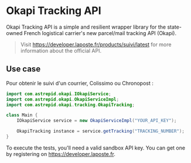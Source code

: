 # Okapi Tracking API

Okapi Tracking API is a simple and resilient wrapper library for the state-owned French logistical carrier's new parcel/mail tracking API (Okapi).

> Visit https://developer.laposte.fr/products/suivi/latest for more information about the official API.

## Use case

Pour obtenir le suivi d'un courrier, Colissimo ou Chronopost :

```java
import com.astrepid.okapi.IOkapiService;
import com.astrepid.okapi.OkapiServiceImpl;
import com.astrepid.okapi.tracking.OkapiTracking;

class Main {
    IOkapiService service = new OkapiServiceImpl("YOUR_API_KEY");

    OkapiTracking instance = service.getTracking("TRACKING_NUMBER");
}
```

To execute the tests, you'll need a valid sandbox API key. You can get one by registering on https://developer.laposte.fr.